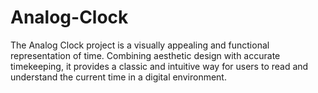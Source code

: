 # Analog-Clock
The Analog Clock project is a visually appealing and functional representation of time. Combining aesthetic design with accurate timekeeping, it provides a classic and intuitive way for users to read and understand the current time in a digital environment.
